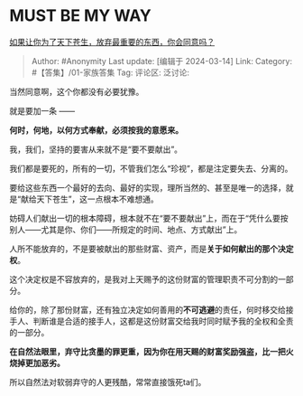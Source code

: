 # MUST BE MY WAY
[如果让你为了天下苍生，放弃最重要的东西，你会同意吗？](https://www.zhihu.com/question/568846211/answer/3430455174)

> Author: #Anonymity
> Last update: [编辑于 2024-03-14]
> Link:
> Category: #【答集】/01-家族答集 
> Tag: 
> 评论区:
> 泛讨论:

当然同意啊，这个你都没有必要犹豫。

就是要加一条 ——

**何时，何地，以何方式奉献，必须按我的意愿来。**

我，我们，坚持的要害从来就不是“要不要献出”。

我们都是要死的，所有的一切，不管我们怎么“珍视”，都是注定要失去、分离的。

要给这些东西一个最好的去向、最好的实现，理所当然的、甚至是唯一的选择，就是“献给天下苍生”，这一点根本不难想通。

妨碍人们献出一切的根本障碍，根本就不在“要不要献出”上，而在于“凭什么要按别人——尤其是你、你们——所规定的时间、地点、方式献出”上。

人所不能放弃的，不是要被献出的那些财富、资产，而是**关于如何献出的那个决定权**。

这个决定权是不容放弃的，是我对上天赐予的这份财富的管理职责不可分割的一部分。

给你的，除了那份财富，还有独立决定如何善用的**不可逃避**的责任，何时移交给接手人、判断谁是合适的接手人，这都是这份财富交给我时同时赋予我的全权和全责的一部分。

**在自然法眼里，弃守比贪墨的罪更重，因为你在用天赐的财富奖励强盗，比一把火烧掉更加恶劣。**

所以自然法对软弱弃守的人更残酷，常常直接饿死ta们。